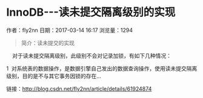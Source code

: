 # InnoDB---读未提交隔离级别的实现
作者：fly2nn
日期：2017-03-14 16:17
浏览量：1294
> 简介：读未提交的实现

    对于读未提交隔离级别，此级别不会对记录加锁，有如下几种情况：

1 
对系统表的数据操作，是数据引擎自己发出的数据查询操作，使用读未提交隔离级别，目的是不与其它事务因锁的存在...

 链接：http://blog.csdn.net/fly2nn/article/details/61924874

